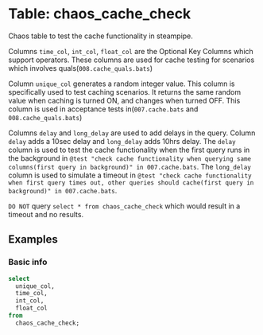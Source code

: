 # Table: chaos_cache_check

Chaos table to test the cache functionality in steampipe. 

Columns `time_col`, `int_col`, `float_col` are the Optional Key Columns which support operators. These columns are used for cache testing for scenarios which involves quals(`008.cache_quals.bats`)

Column `unique_col` generates a random integer value. This column is specifically used to test caching scenarios. It returns the same random value when caching is turned ON, and changes when turned OFF. This column is used in acceptance tests in(`007.cache.bats` and `008.cache_quals.bats`)

Columns `delay` and `long_delay` are used to add delays in the query. Column `delay` adds a 10sec delay and `long_delay` adds 10hrs delay. 
The `delay` column is used to test the cache functionality when the first query runs in the background in `@test "check cache functionality when querying same columns(first query in background)" in 007.cache.bats`. 
The `long_delay` column is used to simulate a timeout in `@test "check cache functionality when first query times out, other queries should cache(first query in background)" in 007.cache.bats`.

`DO NOT` query `select * from chaos_cache_check` which would result in a timeout and no results.
 
## Examples

### Basic info

```sql
select
  unique_col,
  time_col,
  int_col,
  float_col
from
  chaos_cache_check;
```
